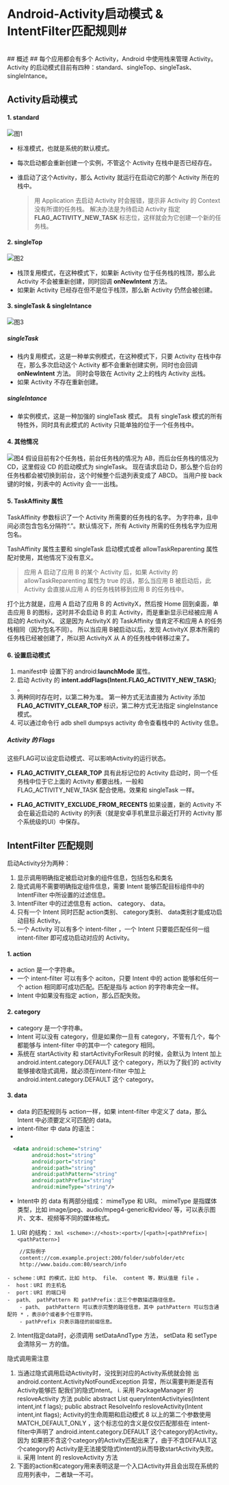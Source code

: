 # Android-Activity启动模式 & IntentFilter匹配规则#
<br>
## 概述 ##
每个应用都会有多个 Activity，Android 中使用栈来管理 Activity。 Activity 的启动模式目前有四种：standard、singleTop、singleTask、singleIntance。


## Activity启动模式 ##
#### 1. standard ####
![图1][1]

- 标准模式，也就是系统的默认模式。
- 每次启动都会重新创建一个实例，不管这个 Activity 在栈中是否已经存在。
- 谁启动了这个Activity，那么 Activity 就运行在启动它的那个 Activity 所在的栈中。

	> 用 Application 去启动 Activity 时会报错，提示非 Activity 的 Context没有所谓的任务栈。
	> 解决办法是为待启动 Activity 指定 **FLAG_ACTIVITY_NEW_TASK** 标志位，这样就会为它创建一个新的任务栈。

#### 2. singleTop ####
![图2][2]



- 栈顶复用模式，在这种模式下，如果新 Activity 位于任务栈的栈顶，那么此 Activity 不会被重新创建，同时回调 **onNewIntent** 方法。
- 如果新 Activity 已经存在但不是位于栈顶，那么新 Activity 仍然会被创建。

#### 3. singleTask & singleIntance ####
![图3][3]


##### singleTask #####
- 栈内复用模式，这是一种单实例模式，在这种模式下，只要 Activity 在栈中存在，那么多次启动这个 Activity 都不会重新创建实例，同时也会回调 **onNewIntent** 方法。 同时会导致在 Activity 之上的栈内 Activity 出栈。
- 如果 Activity 不存在重新创建。

##### singleIntance #####
- 单实例模式，这是一种加强的 singleTask 模式。 具有 singleTask 模式的所有特性外，同时具有此模式的 Activity 只能单独的位于一个任务栈中。

#### 4. 其他情况 ####
![图4][4]
假设目前有2个任务栈，前台任务栈的情况为 AB，而后台任务栈的情况为 CD，这里假设 CD 的启动模式为 singleTask。 现在请求启动 D，那么整个后台的任务栈都会被切换到前台，这个时候整个后退列表变成了 ABCD。 当用户按 back 键的时候，列表中的 Activity 会一一出栈。
#### 5. TaskAffinity 属性 ####
TaskAffinity 参数标识了一个 Activity 所需要的任务栈的名字。 为字符串，且中间必须包含包名分隔符“.”。默认情况下，所有 Activity 所需的任务栈名字为应用包名。

TashAffinity 属性主要和 singleTask 启动模式或者 allowTaskReparenting 属性配对使用，其他情况下没有意义。

> 应用 A 启动了应用 B 的某个 Activity 后，如果 Activity 的 allowTaskReparenting 属性为 true 的话，那么当应用 B 被启动后，此 Activity 会直接从应用 A 的任务栈转移到应用 B 的任务栈中。

打个比方就是，应用 A 启动了应用 B 的 ActivityX，然后按 Home 回到桌面，单击应用 B 的图标，这时并不会启动 B 的主 Activity，而是重新显示已经被应用 A 启动的 ActivityX。 这是因为 ActivityX 的 TaskAffinity 值肯定不和应用 A 的任务栈相同（因为包名不同）。 所以当应用  B被启动以后，发现 ActivityX 原本所需的任务栈已经被创建了，所以把 ActivityX 从 A 的任务栈中转移过来了。


#### 6. 设置启动模式 ####
1. manifest中 设置下的 android:**launchMode** 属性。
2. 启动 Activity 的 **intent.addFlags(Intent.FLAG_ACTIVITY_NEW_TASK);** 。
3. 两种同时存在时，以第二种为准。 第一种方式无法直接为 Activity 添加 **FLAG_ACTIVITY_CLEAR_TOP** 标识，第二种方式无法指定 singleInstance 模式。
4. 可以通过命令行 adb shell dumpsys activity 命令查看栈中的 Activity 信息。

##### Activity 的 Flags #####
这些FLAG可以设定启动模式、可以影响Activity的运行状态。

- **FLAG_ACTIVITY_CLEAR_TOP** 
 具有此标记位的 Activity 启动时，同一个任务栈中位于它上面的 Activity 都要出栈，一般和 FLAG_ACTIVITY_NEW_TASK 配合使用。效果和 singleTask 一样。

- **FLAG_ACTIVITY_EXCLUDE_FROM_RECENTS** 
 如果设置，新的 Activity 不会在最近启动的 Activity 的列表（就是安卓手机里显示最近打开的 Activity 那个系统级的UI）中保存。

## IntentFilter 匹配规则 ##

启动Activity分为两种：
1. 显示调用明确指定被启动对象的组件信息，包括包名和类名
2. 隐式调用不需要明确指定组件信息，需要 Intent 能够匹配目标组件中的 IntentFilter 中所设置的过滤信息。
3. IntentFilter 中的过滤信息有 action、 category、 data。
4. 只有一个 Intent 同时匹配 action类别、 category类别、 data类别才能成功启动目标 Activity。
5. 一个 Activity 可以有多个 intent-filter ，一个 Intent 只要能匹配任何一组 intent-filter 即可成功启动对应的 Activity。

#### 1. action ####
- action 是一个字符串。
- 一个 intent-filter 可以有多个 aciton，只要 Intent 中的 action 能够和任何一个 action 相同即可成功匹配。匹配是指与 action 的字符串完全一样。
- Intent 中如果没有指定 action，那么匹配失败。

#### 2. category ####
- category 是一个字符串。
- Intent 可以没有 category，但是如果你一旦有 category，不管有几个，每个都能够与 intent-filter 中的其中一个 category 相同。
- 系统在 startActivity 和 startActivityForResult 的时候，会默认为 Intent 加上 android.intent.category.DEFAULT 这个 category，所以为了我们的 activity能够接收隐式调用，就必须在intent-filter 中加上 android.intent.category.DEFAULT 这个 category。

#### 3. data ####
- data 的匹配规则与 action一样，如果 intent-filter 中定义了 data，那么 Intent 中必须要定义可匹配的 data。
- intent-filter 中 data 的语法：
- 
```Xml
  <data android:scheme="string"
		android:host="string"
		android:port="string"
		android:path="string"
		android:pathPattern="string"
		android:pathPrefix="string"
		android:mimeType="string"/>
```
- Intent中 的 data 有两部分组成： mimeType 和 URI。 mimeType 是指媒体类型，比如 image/jpeg、audio/mpeg4-generic和video/ 等，可以表示图片、文本、视频等不同的媒体格式。

1. URI 的结构： ```Xml <scheme>://<host>:<port>/[<path>|<pathPrefix>|<pathPattern>] ```
```Xml
	//实际例子
	content://com.example.project:200/folder/subfolder/etc
	http://www.baidu.com:80/search/info
```

	- scheme：URI 的模式，比如 http、 file、 content 等，默认值是 file 。
	-  host：URI 的主机名
	-  port：URI 的端口号
	-  path、 pathPattern 和 pathPrefix：这三个参数描述路径信息。
		- path、 pathPattern 可以表示完整的路径信息，其中 pathPattern 可以包含通配符 * ，表示0个或者多个任意字符。
		- pathPrefix 只表示路径的前缀信息。

2. Intent指定data时，必须调用 setDataAndType 方法， setData 和 setType 会清除另一
方的值。


隐式调用需注意
1. 当通过隐式调用启动Activity时，没找到对应的Activity系统就会抛
出 android.content.ActivityNotFoundException 异常，所以需要判断是否有Activity能够匹
配我们的隐式Intent。
i. 采用 PackageManager 的 resloveActivity 方法
public abstract List<ResolveInfo> queryIntentActivityies(Intent intent,int f
lags);
public abstract ResolveInfo resloveActivity(Intent intent,int flags);
Activity的生命周期和启动模式
8
以上的第二个参数使用 MATCH_DEFAULT_ONLY ，这个标志位的含义是仅仅匹配那些在
intent-filter中声明了 android.intent.category.DEFAULT 这个category的Activity。因为
如果把不含这个category的Activity匹配出来了，由于不含DEFAULT这个category的
Activity是无法接受隐式Intent的从而导致startActivity失败。
ii. 采用 Intent 的 resloveActivity 方法
2. 下面的action和category用来表明这是一个入口Activity并且会出现在系统的应用列表中，
二者缺一不可。
<action android:name="android.intent.action.MAIN" />
<category android:name="android.intent.category.LAUNCHER" />



[1]:https://github.com/jeanboydev/Android-ReadTheFuckingSourceCode/blob/master/resources/images/android_task_launch_modes/01.jpg
[2]:https://github.com/jeanboydev/Android-ReadTheFuckingSourceCode/blob/master/resources/images/android_task_launch_modes/02.jpg
[3]:https://github.com/jeanboydev/Android-ReadTheFuckingSourceCode/blob/master/resources/images/android_task_launch_modes/03.jpg
[4]:https://github.com/jeanboydev/Android-ReadTheFuckingSourceCode/blob/master/resources/images/android_task_launch_modes/04.jpg